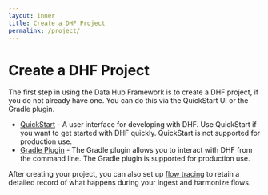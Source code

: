 ```yaml
---
layout: inner
title: Create a DHF Project
permalink: /project/
---
```


# Create a DHF Project

The first step in using the Data Hub Framework is to create a DHF project, if you do not already have one. You can do this via the QuickStart UI or the Gradle plugin.

- [QuickStart](quickstart.md) - A user interface for developing with DHF. Use QuickStart if you want to get started with DHF quickly. QuickStart is not supported for production use.
- [Gradle Plugin](gradle.md) - The Gradle plugin allows you to interact with DHF from the command line. The Gradle plugin is supported for production use.


After creating your project, you can also set up [flow tracing]({{site.baseurl}}/project/flow-tracing/) to retain a detailed record of what happens during your ingest and harmonize flows.

